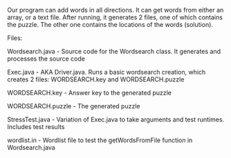 Our program can add words in all directions.  It can get words from either an array, or a text file.  After running, it generates 2 files, one of which contains the puzzle.  The other one contains the locations of the words (solution).

Files:

Wordsearch.java - Source code for the Wordsearch class. It generates and processes the source code

Exec.java - AKA Driver.java. Runs a basic wordsearch creation, which creates 2 files: WORDSEARCH.key and WORDSEARCH.puzzle

WORDSEARCH.key - Answer key to the generated puzzle

WORDSEARCH.puzzle - The generated puzzle

StressTest.java - Variation of Exec.java to take arguments and test runtimes. Includes test results

wordlist.in - Wordlist file to test the getWordsFromFile function in Wordsearch.java
